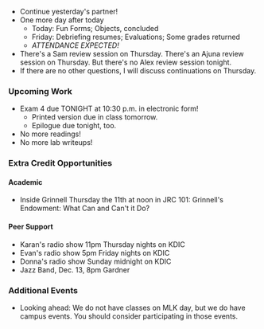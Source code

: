 * Continue yesterday's partner!
* One more day after today
    * Today: Fun Forms; Objects, concluded
    * Friday: Debriefing resumes; Evaluations; Some grades returned
    * *ATTENDANCE EXPECTED!*
* There's a Sam review session on Thursday.  There's an Ajuna review
  session on Thursday.  But there's no Alex review session tonight.
* If there are no other questions, I will discuss continuations on
  Thursday.

### Upcoming Work

* Exam 4 due TONIGHT at 10:30 p.m. in electronic form!
    * Printed version due in class tomorrow.
    * Epilogue due tonight, too.
* No more readings!
* No more lab writeups!

### Extra Credit Opportunities

#### Academic

* Inside Grinnell Thursday the 11th at noon in JRC 101: Grinnell's 
  Endowment: What Can and Can't it Do?

#### Peer Support

* Karan's radio show 11pm Thursday nights on KDIC 
* Evan's radio show 5pm Friday nights on KDIC
* Donna's radio show Sunday midnight on KDIC
* Jazz Band, Dec. 13, 8pm Gardner

### Additional Events

* Looking ahead: We do not have classes on MLK day, but we do have
  campus events.  You should consider participating in those events.

